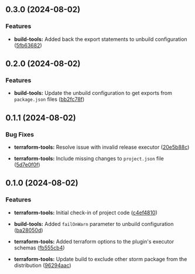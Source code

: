 ## 0.3.0 (2024-08-02)


### Features

- **build-tools:** Added back the export statements to unbuild configuration ([5fb63682](https://github.com/storm-software/storm-ops/commit/5fb63682))

## 0.2.0 (2024-08-02)


### Features

- **build-tools:** Update the unbuild configuration to get exports from `package.json` files ([bb2fc78f](https://github.com/storm-software/storm-ops/commit/bb2fc78f))

## 0.1.1 (2024-08-02)


### Bug Fixes

- **terraform-tools:** Resolve issue with invalid release executor ([20e5b88c](https://github.com/storm-software/storm-ops/commit/20e5b88c))

- **terraform-tools:** Include missing changes to `project.json` file ([5d7e0f0f](https://github.com/storm-software/storm-ops/commit/5d7e0f0f))

## 0.1.0 (2024-08-02)


### Features

- **terraform-tools:** Initial check-in of project code ([c4ef4810](https://github.com/storm-software/storm-ops/commit/c4ef4810))

- **build-tools:** Added `failOnWarn` parameter to unbuild configuration ([ba28050d](https://github.com/storm-software/storm-ops/commit/ba28050d))

- **terraform-tools:** Added terraform options to the plugin's executor schemas ([fb555cb4](https://github.com/storm-software/storm-ops/commit/fb555cb4))

- **terraform-tools:** Update build to exclude other storm package from the distribution ([96294aac](https://github.com/storm-software/storm-ops/commit/96294aac))